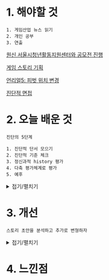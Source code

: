 # 1. 해야할 것
```
1. 게임산업 뉴스 읽기
2. 개인 공부
3. 연출
```
[원신 서울시청년활동지원센터와 공모전 진행](https://www.gamemeca.com/view.php?gid=1744609)

[게임 스토리 기획](https://blog.naver.com/jun990211/220209936590)

[언리얼5: 피벗 위치 변경](https://bloodstrawberry.tistory.com/1160)

[진단적 면접](https://m.blog.naver.com/healing2010/220429701275)

# 2. 오늘 배운 것
```
진단의 5단계

1. 진단적 단서 모으기
2. 진단적 기준 체크
3. 정신과적 history 평가
4. 다축 평가체계로 평가
5. 예후
```
<details>
<summary>접기/펼치기</summary>

1. 진단적 단서(Diagnostic Clues)
```

```

2. 진단적 기준 체크(Diagnostic Criteria)
```

```

3. 정신과적 history 평가(Psychiatric Histroy)
```

```

4. 다축 평가체계로 평가(Diagnosis)
```

```

5. 예후(Prognosis)
```

```

</details>



# 3. 개선
```
스토리 초안을 분석하고 추가로 변형하자
```
<details>
<summary>접기/펼치기</summary>

```
게임은 PTSD를 겪는 군인이 병원을 찾으면서 시작되는 이야기다

게임 시작할 때, 진단을 받는 이야기가 나와야 한다.

스테이지 1을 플레이하면서 진단과 지금 현상에 대한 정보를 줄 수 있어야 하고

보스를 클리어 했을 때, 플레이 피드백이 있어야 한다.
```
</details>



# 4. 느낀점
```

```


